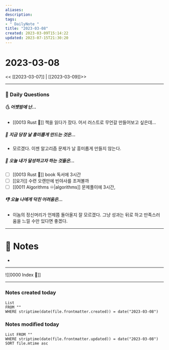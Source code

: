 ```yaml
---
aliases: 
description:
tags:
- " DailyNote "
title: "2023-03-08"
created: 2023-03-09T15:14:22
updated: 2023-07-15T21:30:20
---
```


# 2023-03-08

<< [[2023-03-07]] | [[2023-03-09]]>>

---

### 📅 Daily Questions

##### 🌜 어젯밤에 난...

- [[0013 Rust 🦀]] 책을 읽다가 잤다. 어서 러스트로 무언갈 만들어보고 싶은데...

##### 🙌 지금 당장 날 흥미롭게 만드는 것은...

- 모르겠다. 이젠 알고리즘 문제가 날 흥미롭게 만들지 않는다. 

##### 🚀 오늘 내가 달성하고자 하는 것들은...

- [ ] [[0013 Rust 🦀]] book 독서에 3시간
- [ ] [[요가]] 수련 오랜만에 빈야사를 조져볼까
- [ ] [[0011 Algorithms ♾️|algorithms]] 문제풀이에 3시간, 

##### 👎 오늘 나에게 닥친 어려움은...

- 이놈의 정신머리가 언제쯤 돌아올지 잘 모르겠다. 그냥 성과는 뒤로 하고 만족스러움을 느낄 수만 있다면 좋겠다.

---

# 📝 Notes

- 

---
![[0000 Index 🔗]]

---

### Notes created today

```dataview
List 
FROM "" 
WHERE striptime(date(file.frontmatter.created)) = date("2023-03-08")
```

### Notes modified today

```dataview
List FROM "" 
WHERE striptime(date(file.frontmatter.updated)) = date("2023-03-08") 
SORT file.mtime asc
```
